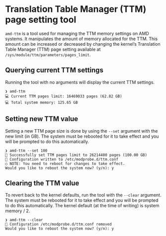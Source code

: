 # Translation Table Manager (TTM) page setting tool
`amd-ttm` is a tool used for managing the TTM memory settings on AMD systems.
It manipulates the amount of memory allocated for the TTM. This amount can be increased or decreased by changing the kernel’s Translation Table Manager (TTM) page setting available at `/sys/module/ttm/parameters/pages_limit`.

## Querying current TTM settings
Running the tool with no arguments will display the current TTM settings.

```
❯ amd-ttm
💻 Current TTM pages limit: 16469033 pages (62.82 GB)
💻 Total system memory: 125.65 GB
```

## Setting new TTM value
Setting a new TTM page size is done by using the `--set` argument with the new limit (in GB).
The system must be rebooted for it to take effect and you will be prompted to do this automatically.

```
❯ amd-ttm --set 100
🐧 Successfully set TTM pages limit to 26214400 pages (100.00 GB)
🐧 Configuration written to /etc/modprobe.d/ttm.conf
○ NOTE: You need to reboot for changes to take effect.
Would you like to reboot the system now? (y/n): y
```

## Clearing the TTM value
To revert back to the kernel defaults, run the tool with the `--clear` argument.
The system must be rebooted for it to take effect and you will be prompted to do this automatically.
The kernel default (at the time of writing) is system memory / 2.

```
❯ amd-ttm --clear
🐧 Configuration /etc/modprobe.d/ttm.conf removed
Would you like to reboot the system now? (y/n): y
```